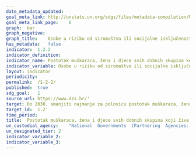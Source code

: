 ```yaml
---
date_metadata_updated:	
goal_meta_link:	http://unstats.un.org/sdgs/files/metadata-compilation/Metadata-Goal-1.pdf'
goal_meta_link_page:	6
graph:	bar
graph_negative:	
graph_title:	Osobe u riziku od siromaštva ili socijalne isključenosti (%)
has_metadata:	false
indicator:	1.2.2
indicator_definition:	
indicator_name:	Postotak muškaraca, žena i djece svih dobnih skupina koji žive u siromaštvu u svim svojim dimenzijama prema nacionalnim definicijama siromaštva
indicator_variable:	Osobe u riziku od siromaštva ili socijalne isključenosti (%)
layout:	indicator
periodicity:	
permalink:	/1-2-2/
published:	true
sdg_goal:	1
source_url:	https://www.dzs.hr/'
target:	Do 2030. smanjiti najmanje za polovicu postotak muškaraca, žena i djece svih dobnih skupina koja žive u siromaštvu u svim svojim dimenzijama prema nacionalnim definicijama siromaštva
target_id:	1.2'
time_period:	
title:	Postotak muškaraca, žena i djece svih dobnih skupina koji žive u siromaštvu u svim svojim dimenzijama prema nacionalnim definicijama siromaštva
un_custodial_agency:	"National  Governments  (Partnering  Agencies:  UNICEF,  World  Bank,  UNDP)"
un_designated_tier:	2
indicator_variable_2:	
indicator_variable_3:	
---
```

